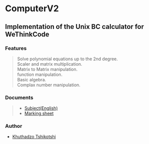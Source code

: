 # ComputerV2
## Implementation of the Unix BC calculator for WeThinkCode ##
### Features ###
> Solve polynomial equations up to the 2nd degree.  
> Scaler and matrix multiplication.  
> Matrix to Matrix manipulation.  
> function manipulation.  
> Basic algebra.  
> Complax number manipulation.  
### Documents ###
> * [Subject(English)](https://github.com/ktshikotshi/ComputerV2/blob/master/docs/computorv2.en.pdf)
> * [Marking sheet](https://github.com/ktshikotshi/ComputerV2/blob/master/docs/ComputerV2.pdf)

### Author ###
* [Khuthadzo Tshikotshi](https://github.com/ktshikotshi)
